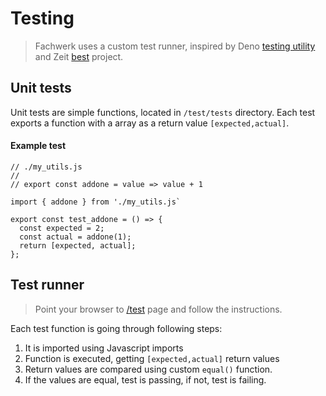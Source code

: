 # Testing

> Fachwerk uses a custom test runner, inspired by Deno [testing utility](https://deno.land/x/testing/mod.ts) and Zeit [best](
https://github.com/zeit/best) project.

## Unit tests

Unit tests are simple functions, located in `/test/tests` directory. Each test exports a function with a array as a return value `[expected,actual]`.

#### Example test

```
// ./my_utils.js
//
// export const addone = value => value + 1

import { addone } from './my_utils.js`

export const test_addone = () => {
  const expected = 2;
  const actual = addone(1);
  return [expected, actual];
};
```

## Test runner

> Point your browser to [/test](../test) page and follow the instructions.

Each test function is going through following steps:

1. It is imported using Javascript imports
2. Function is executed, getting `[expected,actual]` return values
3. Return values are compared using custom `equal()` function.
4. If the values are equal, test is passing, if not, test is failing.


